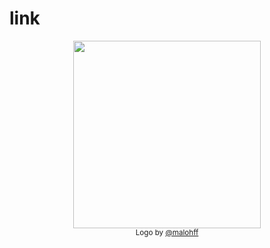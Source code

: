 # link

<div align="center">
  <img width="300" src="https://github.com/grantbirki/link/blob/main/docs/logo.png" /> <br>
  <sub>Logo by <a href="https://www.instagram.com/malohff">@malohff</a></sub>
</div>
